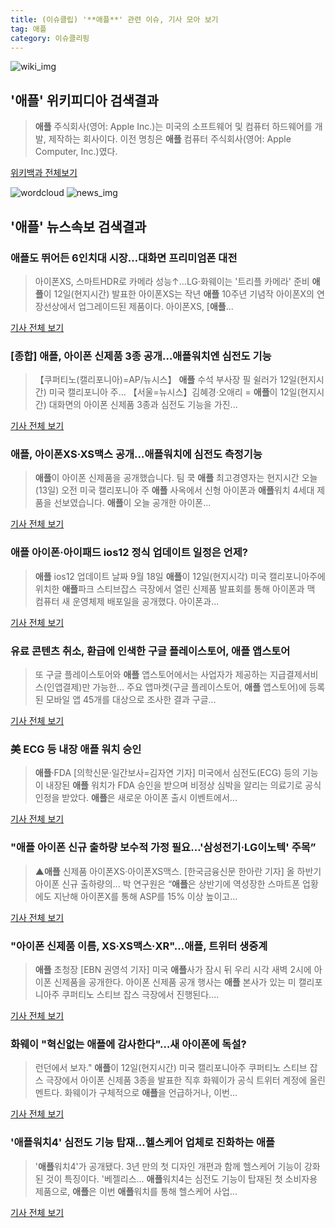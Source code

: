 ```yaml
---
title: (이슈클립) '**애플**' 관련 이슈, 기사 모아 보기
tag: 애플
category: 이슈클리핑
---
```

![wiki_img](https://user-images.githubusercontent.com/42597476/44503234-41136a80-a6d0-11e8-9071-6fc6418eafe4.png)
## **'**애플**'** 위키피디아 검색결과
>**애플** 주식회사(영어: Apple Inc.)는 미국의 소프트웨어 및 컴퓨터 하드웨어를 개발, 제작하는 회사이다. 이전 명칭은 **애플** 컴퓨터 주식회사(영어: Apple Computer, Inc.)였다.

<a href="https://ko.wikipedia.org/wiki/애플" target="_blank">위키백과 전체보기</a>

![wordcloud](https://s3.ap-northeast-2.amazonaws.com/lyrics101-wordcloud/2018-09-13-1536805563.png)
![news_img](https://user-images.githubusercontent.com/42597476/44507050-1206f400-a6e4-11e8-8d98-7ffbfebb353f.png)
## **'**애플**'** 뉴스속보 검색결과
### **애플**도 뛰어든 6인치대 시장…대화면 프리미엄폰 대전

>아이폰XS, 스마트HDR로 카메라 성능↑…LG·화웨이는 '트리플 카메라' 준비 **애플**이 12일(현지시간) 발표한 아이폰XS는 작년 **애플** 10주년 기념작 아이폰X의 연장선상에서 업그레이드된 제품이다. 아이폰XS, [**애플**...

<a href="http://app.yonhapnews.co.kr/YNA/Basic/SNS/r.aspx?c=AKR20180913024700017&did=1195m" target="_blank">기사 전체 보기</a>

### [종합] **애플**, 아이폰 신제품 3종 공개…**애플**워치엔 심전도 기능

>【쿠퍼티노(캘리포니아)=AP/뉴시스】 **애플** 수석 부사장 필 쉴러가 12일(현지시간) 미국 캘리포니아 주... 【서울=뉴시스】김혜경·오애리 = **애플**이 12일(현지시간) 대화면의 아이폰 신제품 3종과 심전도 기능을 가진...

<a href="http://www.newsis.com/view/?id=NISX20180913_0000417336&cID=10101&pID=10100" target="_blank">기사 전체 보기</a>

### **애플**, 아이폰XS·XS맥스 공개…**애플**워치에 심전도 측정기능

>**애플**이 아이폰 신제품을 공개했습니다. 팀 쿡 **애플** 최고경영자는 현지시간 오늘(13일) 오전 미국 캘리포니아 주 **애플** 사옥에서 신형 아이폰과 **애플**워치 4세대 제품을 선보였습니다. **애플**이 오늘 공개한 아이폰...

<a href="https://news.sbs.co.kr/news/endPage.do?news_id=N1004932401&plink=ORI&cooper=NAVER" target="_blank">기사 전체 보기</a>

### **애플** 아이폰·아이패드 ios12 정식 업데이트 일정은 언제?

>**애플** ios12 업데이트 날짜 9월 18일  **애플**이 12일(현지시각) 미국 캘리포니아주에 위치한 **애플**파크 스티브잡스 극장에서 열린 신제품 발표회를 통해 아이폰과 맥 컴퓨터 새 운영체제 배포일을 공개했다. 아이폰과...

<a href="http://news20.busan.com/controller/newsController.jsp?newsId=20180913000014" target="_blank">기사 전체 보기</a>

### 유료 콘텐츠 취소, 환급에 인색한 구글 플레이스토어, **애플** 앱스토어

>또 구글 플레이스토어와 **애플** 앱스토어에서는 사업자가 제공하는 지급결제서비스(인앱결제)만 가능한... 주요 앱마켓(구글 플레이스토어, **애플** 앱스토어)에 등록된 모바일 앱 45개를 대상으로 조사한 결과 구글...

<a href="http://www.newsfc.co.kr/news/articleView.html?idxno=33631" target="_blank">기사 전체 보기</a>

### 美 ECG 등 내장 **애플** 워치 승인

>**애플**·FDA [의학신문·일간보사=김자연 기자] 미국에서 심전도(ECG) 등의 기능이 내장된 **애플** 워치가 FDA 승인을 받으며 비정상 심박을 알리는 의료기로 공식 인정을 받았다. **애플**은 새로운 아이폰 출시 이벤트에서...

<a href="http://www.bosa.co.kr/news/articleView.html?idxno=2090149" target="_blank">기사 전체 보기</a>

### "**애플** 아이폰 신규 출하량 보수적 가정 필요…'삼성전기·LG이노텍' 주목”

>▲**애플** 신제품 아이폰XS·아이폰XS맥스. [한국금융신문 한아란 기자] 올 하반기 아이폰 신규 출하량의... 박 연구원은 “**애플**은 상반기에 역성장한 스마트폰 업황에도 지난해 아이폰X를 통해 ASP를 15% 이상 높이고...

<a href="http://www.fntimes.com/html/view.php?ud=20180913100355669f09e13944d_18" target="_blank">기사 전체 보기</a>

### "아이폰 신제품 이름, XS·XS맥스·XR"…**애플**, 트위터 생중계

>**애플** 초청장 [EBN 권영석 기자] 미국 **애플**사가 잠시 뒤 우리 시각 새벽 2시에 아이폰 신제품을 공개한다. 아이폰 신제품 공개 행사는 **애플** 본사가 있는 미 캘리포니아주 쿠퍼티노 스티브 잡스 극장에서 진행된다....

<a href="http://www.ebn.co.kr/news/view/954992" target="_blank">기사 전체 보기</a>

### 화웨이 "혁신없는 **애플**에 감사한다"…새 아이폰에 독설?

>런던에서 보자." **애플**이 12일(현지시간) 미국 캘리포니아주 쿠퍼티노 스티브 잡스 극장에서 아이폰 신제품 3종을 발표한 직후 화웨이가 공식 트위터 계정에 올린 멘트다. 화웨이가 구체적으로 **애플**을 언급하거나, 이번...

<a href="http://view.asiae.co.kr/news/view.htm?idxno=2018091309400952918" target="_blank">기사 전체 보기</a>

### '**애플**워치4' 심전도 기능 탑재…헬스케어 업체로 진화하는 **애플**

>'**애플**워치4'가 공개됐다. 3년 만의 첫 디자인 개편과 함께 헬스케어 기능이 강화된 것이 특징이다. '베젤리스... **애플**워치4는 심전도 기능이 탑재된 첫 소비자용 제품으로, **애플**은 이번 **애플**워치를 통해 헬스케어 사업...

<a href="http://www.bloter.net/archives/319452" target="_blank">기사 전체 보기</a>


